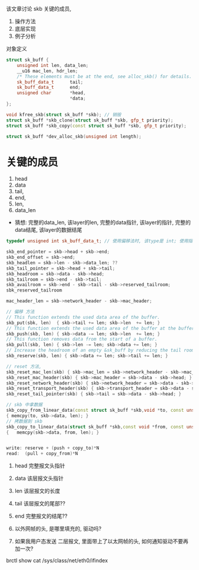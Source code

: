该文章讨论 skb 关键的成员, 
1. 操作方法
2. 底层实现
3. 例子分析


对象定义 
```c++
struct sk_buff {
    unsigned int len, data_len;
    __u16 mac_len, hdr_len;
	/* These elements must be at the end, see alloc_skb() for details.  */
	sk_buff_data_t		tail;
	sk_buff_data_t		end;
	unsigned char		*head,
                        *data;
};

void kfree_skb(struct sk_buff *skb); // 销毁
struct sk_buff *skb_clone(struct sk_buff *skb, gfp_t priority);
struct sk_buff *skb_copy(const struct sk_buff *skb, gfp_t priority);

struct sk_buff *dev_alloc_skb(unsigned int length);
```
# 关键的成员 
1. head
2. data
3. tail, 
4. end, 
5. len,
6. data_len
+ 猜想: 完整的data_len, 该layer的len, 完整的data指针, 该layer的指针, 完整的data结尾, 该layer的数据结尾

```c++
typedef unsigned int sk_buff_data_t; // 使用偏移法时, 该type是 int; 使用指针法, 该type是指针

skb_end_pointer = skb->head + skb->end;
skb_end_offset = skb->end;
skb_headlen = skb->len - skb->data_len; ??
skb_tail_pointer = skb->head + skb->tail;
skb_headroom = skb->data - skb->head;
skb_tailroom = skb->end - skb->tail;
skb_availroom = skb->end - skb->tail - skb->reserved_tailroom;
sbk_reserved_tailroom

mac_header_len = skb->network_header - skb->mac_header;

// 偏移 方法
// This function extends the used data area of the buffer.
skb_put(sbk, len)  { skb->tail += len; skb->len  += len; }
// This function extends the used data area of the buffer at the buffer start.
skb_push(skb, len) { skb->data -= len; skb->len  += len; } 
// This function removes data from the start of a buffer.
skb_pull(skb, len) { skb->len -= len; skb->data += len; } 
// Increase the headroom of an empty &sk_buff by reducing the tail room.
skb_reserve(skb, len) { skb->data += len; skb->tail += len; }

// reset 方法,
skb_reset_mac_len(skb) { skb->mac_len = skb->network_header - skb->mac_header; }
skb_reset_mac_header(skb) {	skb->mac_header = skb->data - skb->head; }
skb_reset_network_header(skb) {	skb->network_header = skb->data - skb->head; }
skb_reset_transport_header(skb) { skb->transport_header = skb->data - skb->head; }
skb_reset_tail_pointer(skb) { skb->tail = skb->data - skb->head; }

// skb 中拿数据
skb_copy_from_linear_data(const struct sk_buff *skb,void *to, const unsigned int len) 
{ memcpy(to, skb->data, len); }
// 拷数据到 skb
skb_copy_to_linear_data(struct sk_buff *skb,const void *from, const unsigned int len)
{	memcpy(skb->data, from, len); }


write: reserve + (push + copy_to)*N
read:  (pull + copy_from)*N
```

1. head 完整报文头指针
2. data 该层报文头指针
3. len  该层报文的长度
4. tail 该层报文的尾部??
5. end  完整报文的结尾??


1. 以外网帧的头, 是哪里填充的, 驱动吗?
2. 如果我用户态发送 二层报文, 里面带上了以太网帧的头, 如何通知驱动不要再加一次?


brctl show
cat /sys/class/net/eth0/ifindex